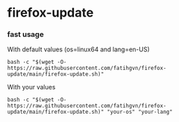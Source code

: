 # firefox-update

### fast usage

With default values (os=linux64 and lang=en-US)
```
bash -c "$(wget -O- https://raw.githubusercontent.com/fatihgvn/firefox-update/main/firefox-update.sh)"
```

With your values

```
bash -c "$(wget -O- https://raw.githubusercontent.com/fatihgvn/firefox-update/main/firefox-update.sh)" "your-os" "your-lang"
```
